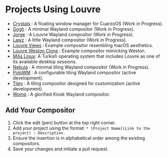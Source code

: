 # Projects Using Louvre

* [Crystals](https://github.com/CuarzoSoftware/Crystals) : A floating window manager for CuarzoOS (Work in Progress).
* [Gogh](https://github.com/xTrayambak/gogh) : A minimal Wayland compositor (Work in Progress).
* [Jorge](https://github.com/diego-est/jorge) : A Louvre Wayland compositor (Work in Progress).
* [Lawz](https://github.com/aman333nolawz/Lawz) : A little Wayland compositor (Work in Progress).
* [Louvre Views](https://cuarzosoftware.github.io/Louvre/examples_page.html#louvre-views-example) : Example compositor resembling macOS aesthetics.
* [Louvre Weston Clone](https://cuarzosoftware.github.io/Louvre/examples_page.html#louvre-weston-clone-example) : Example compositor mimicking Weston.
* [Milis Linux](https://milislinux.gitlab.io/en/): A Turkish operating system that includes Louvre as one of its available desktop sessions.
* [Nebula](https://github.com/dheerajshenoy/nebula) : A minimal tiling Wayland compositor (Work in Progress).
* [PoloWM](https://gitlab.com/fakinasa/polowm) : A configurable tiling Wayland compositor (active development).
* [Tiley](https://github.com/creamIcec/tiley) : A tiling compositor designed for customization (active development).
* [Womp](https://github.com/diego-est/womp) : A glorified Kiosk Wayland compositor.


## Add Your Compositor

1. Click the edit (pen) button at the top right corner.
2. Add your project using the format: `* [Project Name](Link to the project) : Description.`
3. Ensure the insertion is in alphabetical order among the existing compositors.
4. Save your changes and initiate a pull request.
